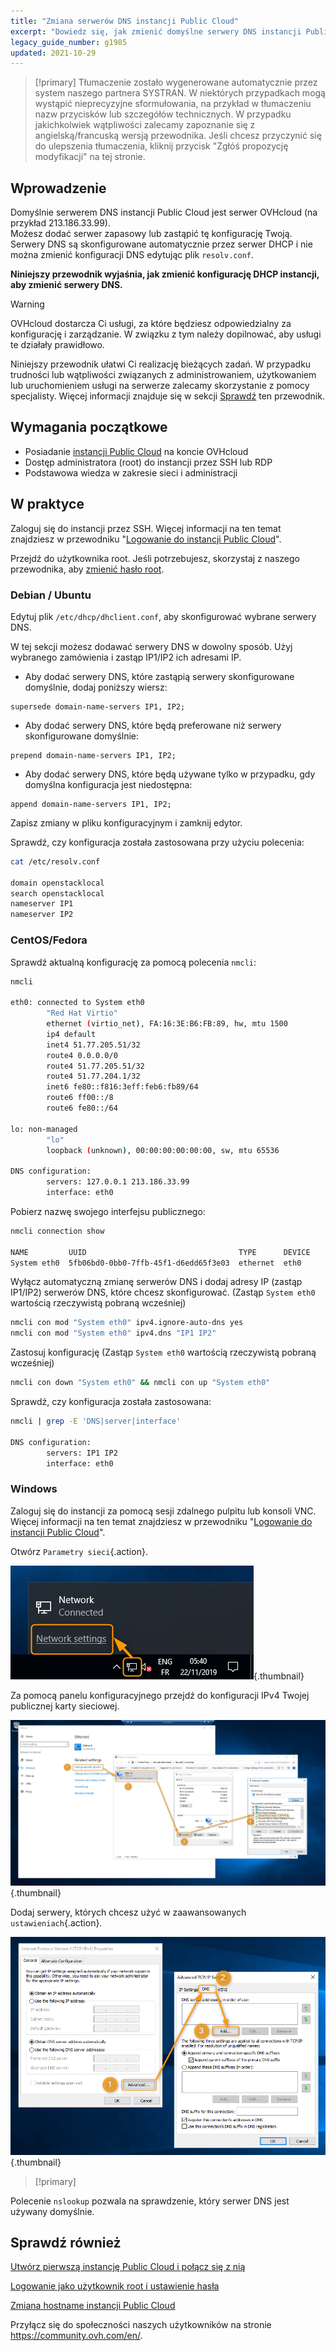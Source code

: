 ```yaml
---
title: "Zmiana serwerów DNS instancji Public Cloud"
excerpt: "Dowiedz się, jak zmienić domyślne serwery DNS instancji Public Cloud"
legacy_guide_number: g1985
updated: 2021-10-29
---
```


> [!primary]
> Tłumaczenie zostało wygenerowane automatycznie przez system naszego partnera SYSTRAN. W niektórych przypadkach mogą wystąpić nieprecyzyjne sformułowania, na przykład w tłumaczeniu nazw przycisków lub szczegółów technicznych. W przypadku jakichkolwiek wątpliwości zalecamy zapoznanie się z angielską/francuską wersją przewodnika. Jeśli chcesz przyczynić się do ulepszenia tłumaczenia, kliknij przycisk "Zgłóś propozycję modyfikacji" na tej stronie.
> 

## Wprowadzenie

Domyślnie serwerem DNS instancji Public Cloud jest serwer OVHcloud (na przykład 213.186.33.99).<br>
Możesz dodać serwer zapasowy lub zastąpić tę konfigurację Twoją. Serwery DNS są skonfigurowane automatycznie przez serwer DHCP i nie można zmienić konfiguracji DNS edytując plik `resolv.conf`.

**Niniejszy przewodnik wyjaśnia, jak zmienić konfigurację DHCP instancji, aby zmienić serwery DNS.**

> [!warning]
> OVHcloud dostarcza Ci usługi, za które będziesz odpowiedzialny za konfigurację i zarządzanie. W związku z tym należy dopilnować, aby usługi te działały prawidłowo.
>
> Niniejszy przewodnik ułatwi Ci realizację bieżących zadań. W przypadku trudności lub wątpliwości związanych z administrowaniem, użytkowaniem lub uruchomieniem usługi na serwerze zalecamy skorzystanie z pomocy specjalisty. Więcej informacji znajduje się w sekcji [Sprawdź](#gofurther) ten przewodnik.
>

## Wymagania początkowe

- Posiadanie [instancji Public Cloud](https://www.ovhcloud.com/pl/public-cloud/) na koncie OVHcloud
- Dostęp administratora (root) do instancji przez SSH lub RDP
- Podstawowa wiedza w zakresie sieci i administracji

## W praktyce

Zaloguj się do instancji przez SSH. Więcej informacji na ten temat znajdziesz w przewodniku "[Logowanie do instancji Public Cloud](/pages/platform/public-cloud/public-cloud-first-steps#connect-to-instance)".

Przejdź do użytkownika root. Jeśli potrzebujesz, skorzystaj z naszego przewodnika, aby [zmienić hasło root](/pages/public_cloud/compute/become_root_and_change_password).

### Debian / Ubuntu

Edytuj plik `/etc/dhcp/dhclient.conf`, aby skonfigurować wybrane serwery DNS.

W tej sekcji możesz dodawać serwery DNS w dowolny sposób. Użyj wybranego zamówienia i zastąp IP1/IP2 ich adresami IP.

- Aby dodać serwery DNS, które zastąpią serwery skonfigurowane domyślnie, dodaj poniższy wiersz:
  
```console
supersede domain-name-servers IP1, IP2;
```

- Aby dodać serwery DNS, które będą preferowane niż serwery skonfigurowane domyślnie:
    
```console
prepend domain-name-servers IP1, IP2;
```

- Aby dodać serwery DNS, które będą używane tylko w przypadku, gdy domyślna konfiguracja jest niedostępna:
    
```console
append domain-name-servers IP1, IP2;
```

Zapisz zmiany w pliku konfiguracyjnym i zamknij edytor.

Sprawdź, czy konfiguracja została zastosowana przy użyciu polecenia:

```bash
cat /etc/resolv.conf

domain openstacklocal
search openstacklocal
nameserver IP1
nameserver IP2
```

### CentOS/Fedora

Sprawdź aktualną konfigurację za pomocą polecenia `nmcli`:

```bash
nmcli
 
eth0: connected to System eth0
        "Red Hat Virtio"
        ethernet (virtio_net), FA:16:3E:B6:FB:89, hw, mtu 1500
        ip4 default
        inet4 51.77.205.51/32
        route4 0.0.0.0/0
        route4 51.77.205.51/32
        route4 51.77.204.1/32
        inet6 fe80::f816:3eff:feb6:fb89/64
        route6 ff00::/8
        route6 fe80::/64
 
lo: non-managed
        "lo"
        loopback (unknown), 00:00:00:00:00:00, sw, mtu 65536
 
DNS configuration:
        servers: 127.0.0.1 213.186.33.99
        interface: eth0
```

Pobierz nazwę swojego interfejsu publicznego:

```bash
nmcli connection show
 
NAME         UUID                                  TYPE      DEVICE
System eth0  5fb06bd0-0bb0-7ffb-45f1-d6edd65f3e03  ethernet  eth0
```

Wyłącz automatyczną zmianę serwerów DNS i dodaj adresy IP (zastąp IP1/IP2) serwerów DNS, które chcesz skonfigurować. (Zastąp `System eth0` wartością rzeczywistą pobraną wcześniej)

```bash
nmcli con mod "System eth0" ipv4.ignore-auto-dns yes
nmcli con mod "System eth0" ipv4.dns "IP1 IP2"
```

Zastosuj konfigurację (Zastąp `System eth0` wartością rzeczywistą pobraną wcześniej)

```bash
nmcli con down "System eth0" && nmcli con up "System eth0"
```

Sprawdź, czy konfiguracja została zastosowana:

```bash
nmcli | grep -E 'DNS|server|interface'
 
DNS configuration:
        servers: IP1 IP2
        interface: eth0
```

### Windows

Zaloguj się do instancji za pomocą sesji zdalnego pulpitu lub konsoli VNC. Więcej informacji na ten temat znajdziesz w przewodniku "[Logowanie do instancji Public Cloud](/pages/platform/public-cloud/public-cloud-first-steps#connect-to-instance)".

Otwórz `Parametry sieci`{.action}.

![zmień serwery dns](images/changednsservers1.png){.thumbnail}

Za pomocą panelu konfiguracyjnego przejdź do konfiguracji IPv4 Twojej publicznej karty sieciowej.

![zmień serwery dns](images/changednsservers2.png){.thumbnail}

Dodaj serwery, których chcesz użyć w zaawansowanych `ustawieniach`{.action}.

![zmień serwery dns](images/changednsservers3.png){.thumbnail}

> [!primary]
>
Polecenie `nslookup` pozwala na sprawdzenie, który serwer DNS jest używany domyślnie.
>

## Sprawdź również <a name="gofurther"></a>

[Utwórz pierwszą instancję Public Cloud i połącz się z nią](/pages/public_cloud/compute/public-cloud-first-steps)

[Logowanie jako użytkownik root i ustawienie hasła](/pages/public_cloud/compute/become_root_and_change_password)

[Zmiana hostname instancji Public Cloud](/pages/public_cloud/compute/changing_the_hostname_of_an_instance)

Przyłącz się do społeczności naszych użytkowników na stronie <https://community.ovh.com/en/>.